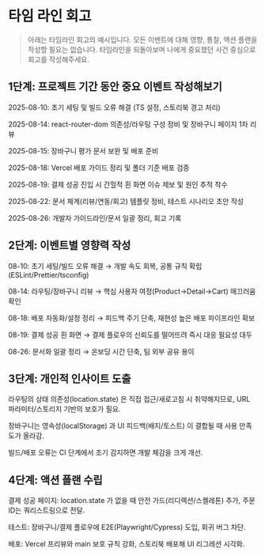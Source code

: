 # 타임 라인 회고

> 아래는 타임라인 회고의 예시입니다. 모든 이벤트에 대해 영향, 통찰, 액션 플랜을 작성할 필요는 없습니다. 타임라인을 되돌아보며 나에게 중요했던 사건 중심으로 회고를 작성해주세요.

## 1단계: 프로젝트 기간 동안 중요 이벤트 작성해보기
2025-08-10: 초기 세팅 및 빌드 오류 해결 (TS 설정, 스토리북 경고 처리)

2025-08-14: react-router-dom 의존성/라우팅 구성 정비 및 장바구니 페이지 1차 리뷰

2025-08-15: 장바구니 평가 문서 보완 및 배포 준비

2025-08-18: Vercel 배포 가이드 정리 및 폴더 기준 배포 검증

2025-08-19: 결제 성공 진입 시 간헐적 흰 화면 이슈 제보 및 원인 추적 착수

2025-08-22: 문서 체계(리뷰/연동/회고) 템플릿 정비, 테스트 시나리오 초안 작성

2025-08-26: 개발자 가이드라인/문서 일괄 정리, 회고 기록

## 2단계: 이벤트별 영향력 작성

08-10: 초기 세팅/빌드 오류 해결 → 개발 속도 회복, 공통 규칙 확립(ESLint/Prettier/tsconfig)

08-14: 라우팅/장바구니 리뷰 → 핵심 사용자 여정(Product→Detail→Cart) 매끄러움 확인

08-18: 배포 자동화/설정 정리 → 피드백 주기 단축, 재현성 높은 배포 파이프라인 확보

08-19: 결제 성공 흰 화면 → 결제 플로우의 신뢰도를 떨어뜨려 즉시 대응 필요성 대두

08-26: 문서화 일괄 정리 → 온보딩 시간 단축, 팀 외부 공유 용이

## 3단계: 개인적 인사이트 도출

라우팅의 상태 의존성(location.state) 은 직접 접근/새로고침 시 취약해지므로, URL 파라미터/스토리지 기반의 보호가 필요.

장바구니는 영속성(localStorage) 과 UI 피드백(배지/토스트) 이 결합될 때 사용 만족도가 올라감.

빌드/배포 오류는 CI 단계에서 조기 감지하면 개발 체감을 크게 개선.

## 4단계: 액션 플랜 수립
결제 성공 페이지: location.state 가 없을 때 안전 가드(리디렉션/스켈레톤) 추가, 주문 ID는 쿼리스트링으로 전달.

테스트: 장바구니/결제 플로우에 E2E(Playwright/Cypress) 도입, 회귀 버그 차단.

배포: Vercel 프리뷰와 main 보호 규칙 강화, 스토리북 배포해 UI 리그레션 시각화.